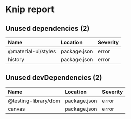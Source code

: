 # Knip report

## Unused dependencies (2)

| Name                | Location     | Severity |
| :------------------ | :----------- | :------- |
| @material-ui/styles | package.json | error    |
| history             | package.json | error    |

## Unused devDependencies (2)

| Name                 | Location     | Severity |
| :------------------- | :----------- | :------- |
| @testing-library/dom | package.json | error    |
| canvas               | package.json | error    |

